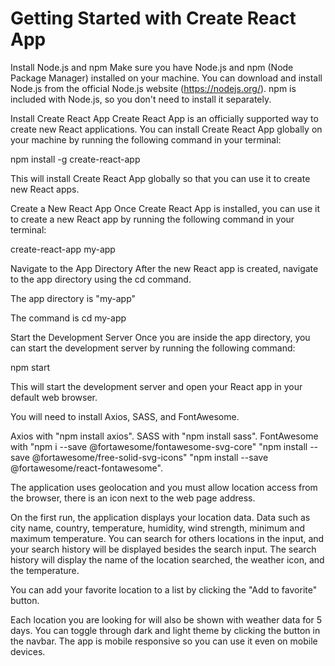 # Getting Started with Create React App

Install Node.js and npm
Make sure you have Node.js and npm (Node Package Manager) installed on your machine. You can download and install Node.js from the official Node.js website (https://nodejs.org/). npm is included with Node.js, so you don't need to install it separately.

Install Create React App
Create React App is an officially supported way to create new React applications. You can install Create React App globally on your machine by running the following command in your terminal:

npm install -g create-react-app

This will install Create React App globally so that you can use it to create new React apps.

Create a New React App
Once Create React App is installed, you can use it to create a new React app by running the following command in your terminal:

create-react-app my-app

Navigate to the App Directory
After the new React app is created, navigate to the app directory using the cd command. 

The app directory is "my-app"

The command is cd my-app

Start the Development Server
Once you are inside the app directory, you can start the development server by running the following command:

npm start

This will start the development server and open your React app in your default web browser. 

You will need to install Axios, SASS, and FontAwesome.

Axios with "npm install axios".
SASS with "npm install sass".
FontAwesome with "npm i --save @fortawesome/fontawesome-svg-core"
                 "npm install --save @fortawesome/free-solid-svg-icons"
                 "npm install --save @fortawesome/react-fontawesome".
                 
The application uses geolocation and you must allow location access from the browser, there is an icon next to the web page address.

On the first run, the application displays your location data. Data such as city name, country, temperature, humidity, wind strength, minimum and maximum temperature.
You can search for others locations in the input, and your search history will be displayed besides the search input. The search history will display the name of the location searched, the weather icon, and the temperature.

You can add your favorite location to a list by clicking the "Add to favorite" button.

Each location you are looking for will also be shown with weather data for 5 days.
You can toggle through dark and light theme by clicking the button in the navbar.
The app is mobile responsive so you can use it even on mobile devices.
